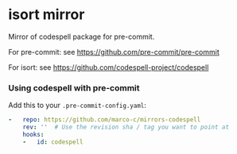 isort mirror
============

Mirror of codespell package for pre-commit.

For pre-commit: see https://github.com/pre-commit/pre-commit

For isort: see https://github.com/codespell-project/codespell


### Using codespell with pre-commit

Add this to your `.pre-commit-config.yaml`:

```yaml
-   repo: https://github.com/marco-c/mirrors-codespell
    rev: ''  # Use the revision sha / tag you want to point at
    hooks:
    -   id: codespell
```
